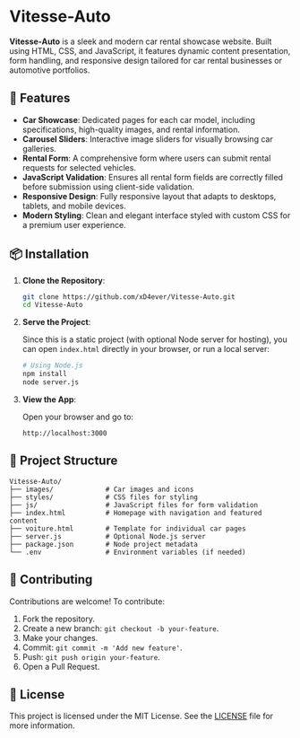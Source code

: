 
# Vitesse-Auto

**Vitesse-Auto** is a sleek and modern car rental showcase website. Built using HTML, CSS, and JavaScript, it features dynamic content presentation, form handling, and responsive design tailored for car rental businesses or automotive portfolios.

## 🚗 Features

- **Car Showcase**: Dedicated pages for each car model, including specifications, high-quality images, and rental information.
- **Carousel Sliders**: Interactive image sliders for visually browsing car galleries.
- **Rental Form**: A comprehensive form where users can submit rental requests for selected vehicles.
- **JavaScript Validation**: Ensures all rental form fields are correctly filled before submission using client-side validation.
- **Responsive Design**: Fully responsive layout that adapts to desktops, tablets, and mobile devices.
- **Modern Styling**: Clean and elegant interface styled with custom CSS for a premium user experience.

## 📦 Installation

1. **Clone the Repository**:

   ```bash
   git clone https://github.com/xD4ever/Vitesse-Auto.git
   cd Vitesse-Auto
   ```

2. **Serve the Project**:

   Since this is a static project (with optional Node server for hosting), you can open `index.html` directly in your browser, or run a local server:

   ```bash
   # Using Node.js
   npm install
   node server.js
   ```

3. **View the App**:

   Open your browser and go to:

   ```
   http://localhost:3000
   ```

## 📁 Project Structure

```
Vitesse-Auto/
├── images/             # Car images and icons
├── styles/             # CSS files for styling
├── js/                 # JavaScript files for form validation
├── index.html          # Homepage with navigation and featured content
├── voiture.html        # Template for individual car pages
├── server.js           # Optional Node.js server
├── package.json        # Node project metadata
└── .env                # Environment variables (if needed)
```

## 🤝 Contributing

Contributions are welcome! To contribute:

1. Fork the repository.
2. Create a new branch: `git checkout -b your-feature`.
3. Make your changes.
4. Commit: `git commit -m 'Add new feature'`.
5. Push: `git push origin your-feature`.
6. Open a Pull Request.

## 📄 License

This project is licensed under the MIT License. See the [LICENSE](LICENSE) file for more information.